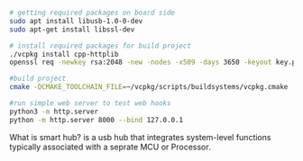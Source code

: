 
```bash

# getting required packages on board side
sudo apt install libusb-1.0-0-dev
sudo apt-get install libssl-dev

# install required packages for build project
./vcpkg install cpp-httplib
openssl req -newkey rsa:2048 -new -nodes -x509 -days 3650 -keyout key.pem -out cert.pem

#build project
cmake -DCMAKE_TOOLCHAIN_FILE=~/vcpkg/scripts/buildsystems/vcpkg.cmake  ../

#run simple web server to test web hooks
python3 -m http.server
python -m http.server 8000 --bind 127.0.0.1

```

What is smart hub?
is a usb hub that integrates system-level functions typically associated with a seprate MCU or Processor.